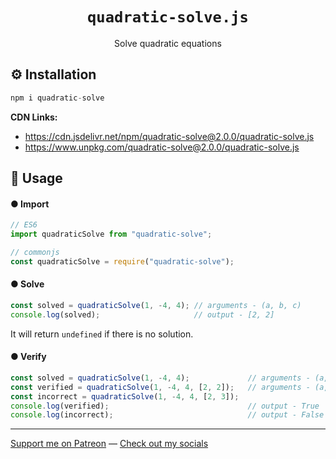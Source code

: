 <h1 align="center"><code>quadratic-solve.js</code></h1>

<p align="center">Solve quadratic equations</p>

## ⚙️ Installation

```js
npm i quadratic-solve
```

**CDN Links:**
- https://cdn.jsdelivr.net/npm/quadratic-solve@2.0.0/quadratic-solve.js
- https://www.unpkg.com/quadratic-solve@2.0.0/quadratic-solve.js

## 📖 Usage

#### ● Import

```js
// ES6
import quadraticSolve from "quadratic-solve";

// commonjs
const quadraticSolve = require("quadratic-solve");
```

#### ● Solve

```js
const solved = quadraticSolve(1, -4, 4); // arguments - (a, b, c)
console.log(solved);                     // output - [2, 2]
```

It will return `undefined` if there is no solution.

#### ● Verify

```js
const solved = quadraticSolve(1, -4, 4);             // arguments - (a, b, c)
const verified = quadraticSolve(1, -4, 4, [2, 2]);   // arguments - (a, b, c, [root1, root2])
const incorrect = quadraticSolve(1, -4, 4, [2, 3]);
console.log(verified);                               // output - True
console.log(incorrect);                              // output - False
```

---

[Support me on Patreon](https://www.patreon.com/axorax) — 
[Check out my socials](https://github.com/axorax/socials)